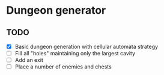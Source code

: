 # Dungeon generator

## TODO
- [x] Basic dungeon generation with cellular automata strategy
- [ ] Fill all "holes" maintaining only the largest cavity
- [ ] Add an exit
- [ ] Place a number of enemies and chests